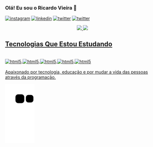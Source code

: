 
### Olá! Eu sou o Ricardo Vieira 🤖
[![instagram](https://img.shields.io/badge/Instagram-E4405F?style=for-the-badge&logo=instagram&logoColor=white)](https://www.instagram.com/kadu_vieira_rv/)
[![linkedin](https://img.shields.io/badge/LinkedIn-0077B5?style=for-the-badge&logo=linkedin&logoColor=white)](https://www.linkedin.com/in/ricardo-vieira-penha/)
[![twitter](https://img.shields.io/badge/Twitter-1DA1F2?style=for-the-badge&logo=twitter&logoColor=white)](https://twitter.com/Kadu71586999)
[![twitter](https://img.shields.io/badge/Gmail-D14836?style=for-the-badge&logo=gmail&logoColor=white)](mailto:ricardo.dev.of@gmail.com)
<br/>
<div align="center">
  <a href="https://github.com/meugit204">
  <img height="170em" src="https://github-readme-stats.vercel.app/api?username=meugit204&show_icons=true&theme=dracula&include_all_commits=true&count_private=true"/>
  <img height="170em" src="https://github-readme-stats.vercel.app/api/top-langs/?username=meugit204&layout=compact&langs_count=7&theme=dracula"/>
</div>


## Tecnologias Que Estou Estudando
<div style="display: inline_block"><br/>
  <img align="center" alt="html5" src="https://img.shields.io/badge/HTML-239120?style=for-the-badge&logo=html5&logoColor=white" />
  <img align="center" alt="html5" src="https://img.shields.io/badge/CSS-239120?&style=for-the-badge&logo=css3&logoColor=white" />
  <img align="center" alt="html5" src="https://img.shields.io/badge/JavaScript-F7DF1E?style=for-the-badge&logo=javascript&logoColor=black" />
  <img align="center" alt="html5" src="https://img.shields.io/badge/Node.js-43853D?style=for-the-badge&logo=node.js&logoColor=white" />
  <img align="center" alt="html5" src="https://img.shields.io/badge/PHP-777BB4?style=for-the-badge&logo=php&logoColor=white" />
</div><br/>
Apaixonado por tecnologia, educação e por mudar a vida das pessoas através da programação.

![ Animação de cobra ](https://github.com/rafaballerini/rafaballerini/blob/output/github-contribution-grid-snake.svg)
